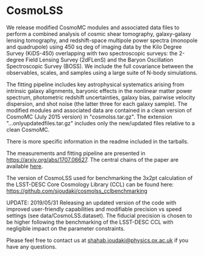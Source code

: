 # CosmoLSS

We release modified CosmoMC modules and associated data files to perform a combined analysis of cosmic shear tomography, galaxy-galaxy lensing tomography, and redshift-space multipole power spectra (monopole and quadrupole) using 450 sq deg of imaging data by the Kilo Degree Survey (KiDS-450) overlapping with two spectroscopic surveys: the 2-degree Field Lensing Survey (2dFLenS) and the Baryon Oscillation Spectroscopic Survey (BOSS). We include the full covariance between the observables, scales, and samples using a large suite of N-body simulations.

The fitting pipeline includes key astrophysical systematics arising from intrinsic galaxy alignments, baryonic effects in the nonlinear matter power spectrum, photometric redshift uncertainties, galaxy bias, pairwise velocity dispersion, and shot noise (the latter three for each galaxy sample). The modified modules and associated data are contained in a clean version of CosmoMC (July 2015 version) in "cosmolss.tar.gz". The extension "...onlyupdatedfiles.tar.gz" includes only the new/updated files relative to a clean CosmoMC.

There is more specific information in the readme included in the tarballs. 

The measurements and fitting pipeline are presented in https://arxiv.org/abs/1707.06627. The central chains of the paper are available [here](https://www.dropbox.com/s/54djmqph4s4as62/kids2dflenschains.tar.gz?dl=0).

The version of CosmoLSS used for benchmarking the 3x2pt calculation of the LSST-DESC Core Cosmology Library (CCL) can be found here: https://github.com/sjoudaki/cosmolss_cclbenchmarking

UPDATE: 2019/05/31 Releasing an updated version of the code with improved user-friendly capabilities and modifiable precision vs speed settings (see data/CosmoLSS.dataset). The fiducial precision is chosen to be higher following the benchmarking of the LSST-DESC CCL with negligible impact on the parameter constraints.

Please feel free to contact us at shahab.joudaki@physics.ox.ac.uk if you have any questions.
